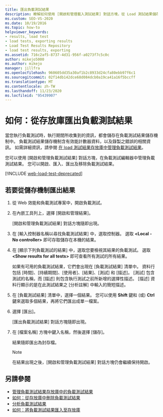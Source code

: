```yaml
---
title: 匯出負載測試結果
description: 瞭解如何使用 [開啟和管理載入測試結果] 對話方塊，從 Load 測試結果儲存機制匯出資訊。
ms.custom: SEO-VS-2020
ms.date: 10/19/2016
ms.topic: how-to
helpviewer_keywords:
- results, load test
- load tests, exporting results
- Load Test Results Repository
- load test results, exporting
ms.assetid: 716c2af5-8737-4d31-956f-a0273f7c5c0c
author: mikejo5000
ms.author: mikejo
manager: jillfra
ms.openlocfilehash: 960605dd35a30af1b2c8933d24cfa80ebb97f6c1
ms.sourcegitcommit: 02f14db142dce68d084dcb0a19ca41a16f5bccff
ms.translationtype: MT
ms.contentlocale: zh-TW
ms.lasthandoff: 11/23/2020
ms.locfileid: "95439907"
---
```

# <a name="how-to-export-load-test-results-from-a-repository"></a>如何：從存放庫匯出負載測試結果

當您執行負載測試時，執行期間所收集到的資訊，都會儲存在負載測試結果儲存機制中。 負載測試結果儲存機制含有效能計數器資料，以及錄製之錯誤的相關資訊。 如需詳細資訊，請參閱 [在 load 測試結果存放庫中管理負載測試結果](../test/manage-load-test-results-in-the-load-test-results-repository.md)。

您可以使用 [開啟和管理負載測試結果] 對話方塊，在負載測試編輯器中管理負載測試結果。 您可以開啟、匯入、匯出及移除負載測試結果。

[!INCLUDE [web-load-test-deprecated](includes/web-load-test-deprecated.md)]

## <a name="to-export-results-from-a-repository"></a>若要從儲存機制匯出結果

1. 從 Web 效能和負載測試專案中，開啟負載測試。

2. 在內嵌工具列上，選擇 [開啟和管理結果]。

     [開啟和管理負載測試結果] 對話方塊隨即出現。

3. 在 [輸入控制器名稱以尋找負載測試結果] 中，選取控制器。 選取 **\<Local - No controller>** 即可存取儲存在本機的結果。

4. 在 [顯示下列負載測試的結果] 中，選取您要檢視其結果的負載測試。 選取 **\<Show results for all tests>** 即可查看所有測試的所有結果。

     如果有可用的負載測試結果，它們會出現在 [負載測試結果] 清單中。 資料行包括 [時間]、[持續期間]、[使用者]、[結果]、[測試] 和 [描述]。 [測試] 包含測試的名稱，而 [描述] 則包含執行測試之前所新增的選擇性描述。 [描述] 資料行顯示的是在此測試結果之 [分析註解] 中輸入的簡短描述。

5. 在 [負載測試結果] 清單中，選擇一個結果。 您可以使用 **Shift** 鍵和 (或) **Ctrl** 鍵來選取多個結果，再將它們匯出成單一檔案。

6. 選擇 [匯出]。

     [匯出負載測試結果] 對話方塊隨即出現。

7. 在 [檔案名稱] 方塊中鍵入名稱，然後選擇 [儲存]。

     結果隨即匯出為封存檔。

    > [!NOTE]
    > 在結果出現之後，[開啟和管理負載測試結果] 對話方塊仍會繼續保持開啟。

## <a name="see-also"></a>另請參閱

- [管理負載測試結果存放庫中的負載測試結果](../test/manage-load-test-results-in-the-load-test-results-repository.md)
- [如何：從存放庫中刪除負載測試結果](../test/how-to-delete-load-test-results-from-a-repository.md)
- [分析負載測試結果](../test/analyze-load-test-results-using-the-load-test-analyzer.md)
- [如何：將負載測試結果匯入至存放庫](../test/how-to-import-load-test-results-into-a-repository.md)
